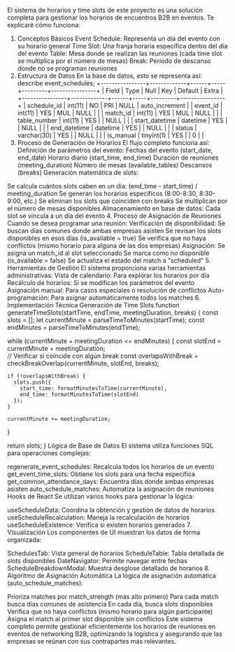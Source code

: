 El sistema de horarios y time slots de este proyecto es una solución completa para gestionar los horarios de encuentros B2B en eventos. Te explicaré cómo funciona:
1. Conceptos Básicos
Event Schedule: Representa un día del evento con su horario general
Time Slot: Una franja horaria específica dentro del día del evento
Table: Mesa donde se realizan las reuniones (cada time slot se multiplica por el número de mesas)
Break: Período de descanso donde no se programan reuniones
2. Estructura de Datos
En la base de datos, esto se representa así:
describe event_schedules;
+----------------+-------------+------+-----+---------+----------------+
| Field          | Type        | Null | Key | Default | Extra          |
+----------------+-------------+------+-----+---------+----------------+
| schedule_id    | int(11)     | NO   | PRI | NULL    | auto_increment |
| event_id       | int(11)     | YES  | MUL | NULL    |                |
| match_id       | int(11)     | YES  | MUL | NULL    |                |
| table_number   | int(11)     | YES  |     | NULL    |                |
| start_datetime | datetime    | YES  |     | NULL    |                |
| end_datetime   | datetime    | YES  |     | NULL    |                |
| status         | varchar(30) | YES  |     | NULL    |                |
| is_manual      | tinyint(1)  | YES  |     | 0       |                |
3. Proceso de Generación de Horarios
El flujo completo funciona así:
Definición de parámetros del evento:
Fechas del evento (start_date, end_date)
Horario diario (start_time, end_time)
Duración de reuniones (meeting_duration)
Número de mesas (available_tables)
Descansos (breaks)
Generación matemática de slots:

Se calcula cuántos slots caben en un día: (end_time - start_time) / meeting_duration
Se generan los horarios específicos (8:00-8:30, 8:30-9:00, etc.)
Se eliminan los slots que coinciden con breaks
Se multiplican por el número de mesas disponibles
Almacenamiento en base de datos:
Cada slot se vincula a un día del evento
4. Proceso de Asignación de Reuniones
Cuando se desea programar una reunión:
Verificación de disponibilidad:
Se buscan días comunes donde ambas empresas asisten
Se revisan los slots disponibles en esos días (is_available = true)
Se verifica que no haya conflictos (mismo horario para alguna de las dos empresas)
Asignación:
Se asigna un match_id al slot seleccionado
Se marca como no disponible (is_available = false)
Se actualiza el estado del match a "scheduled"
5. Herramientas de Gestión
El sistema proporciona varias herramientas administrativas:
Vista de calendario: Para explorar los horarios por día
Recálculo de horarios: Si se modifican los parámetros del evento
Asignación manual: Para casos especiales o resolución de conflictos
Auto-programación: Para asignar automáticamente todos los matches
6. Implementación Técnica
Generación de Time Slots
function generateTimeSlots(startTime, endTime, meetingDuration, breaks) {
  const slots = [];
  let currentMinute = parseTimeToMinutes(startTime);
  const endMinutes = parseTimeToMinutes(endTime);

  while (currentMinute + meetingDuration <= endMinutes) {
    const slotEnd = currentMinute + meetingDuration;    
    // Verificar si coincide con algún break
    const overlapsWithBreak = checkBreakOverlap(currentMinute, slotEnd, breaks);
  
    if (!overlapsWithBreak) {
      slots.push({
        start_time: formatMinutesToTime(currentMinute),
        end_time: formatMinutesToTime(slotEnd)
      });
    }
    
    currentMinute += meetingDuration;
  }
  
  return slots;
}
Lógica de Base de Datos
El sistema utiliza funciones SQL para operaciones complejas:

regenerate_event_schedules: Recalcula todos los horarios de un evento
get_event_time_slots: Obtiene los slots para una fecha específica
get_common_attendance_days: Encuentra días donde ambas empresas asisten
auto_schedule_matches: Automatiza la asignación de reuniones
Hooks de React
Se utilizan varios hooks para gestionar la lógica:

useScheduleData: Coordina la obtención y gestión de datos de horarios
useScheduleRecalculation: Maneja la recalculación de horarios
useScheduleExistence: Verifica si existen horarios generados
7. Visualización
Los componentes de UI muestran los datos de forma organizada:

SchedulesTab: Vista general de horarios
ScheduleTable: Tabla detallada de slots disponibles
DateNavigator: Permite navegar entre fechas
ScheduleBreakdownModal: Muestra desglose detallado de horarios
8. Algoritmo de Asignación Automática
La lógica de asignación automática (auto_schedule_matches):

Prioriza matches por match_strength (más alto primero)
Para cada match busca días comunes de asistencia
En cada día, busca slots disponibles
Verifica que no haya conflictos (mismo horario para algún participante)
Asigna el match al primer slot disponible sin conflictos
Este sistema completo permite gestionar eficientemente los horarios de reuniones en eventos de networking B2B, optimizando la logística y asegurando que las empresas se reúnan con sus contrapartes más relevantes.
